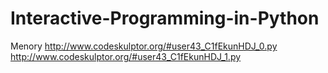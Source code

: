 # Interactive-Programming-in-Python
Menory 
http://www.codeskulptor.org/#user43_C1fEkunHDJ_0.py
http://www.codeskulptor.org/#user43_C1fEkunHDJ_1.py
